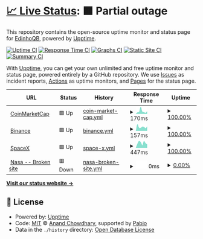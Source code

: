 # [📈 Live Status](https://demo.upptime.js.org): <!--live status--> **🟧 Partial outage**

This repository contains the open-source uptime monitor and status page for [EdinhoQB](https://demo.upptime.js.org), powered by [Upptime](https://github.com/upptime/upptime).

[![Uptime CI](https://github.com/EdisonBenavides/Taller2GHA/workflows/Uptime%20CI/badge.svg)](https://github.com/EdisonBenavides/Taller2GHA/actions?query=workflow%3A%22Uptime+CI%22)
[![Response Time CI](https://github.com/EdisonBenavides/Taller2GHA/workflows/Response%20Time%20CI/badge.svg)](https://github.com/EdisonBenavides/Taller2GHA/actions?query=workflow%3A%22Response+Time+CI%22)
[![Graphs CI](https://github.com/EdisonBenavides/Taller2GHA/workflows/Graphs%20CI/badge.svg)](https://github.com/EdisonBenavides/Taller2GHA/actions?query=workflow%3A%22Graphs+CI%22)
[![Static Site CI](https://github.com/EdisonBenavides/Taller2GHA/workflows/Static%20Site%20CI/badge.svg)](https://github.com/EdisonBenavides/Taller2GHA/actions?query=workflow%3A%22Static+Site+CI%22)
[![Summary CI](https://github.com/EdisonBenavides/Taller2GHA/workflows/Summary%20CI/badge.svg)](https://github.com/EdisonBenavides/Taller2GHA/actions?query=workflow%3A%22Summary+CI%22)

With [Upptime](https://upptime.js.org), you can get your own unlimited and free uptime monitor and status page, powered entirely by a GitHub repository. We use [Issues](https://github.com/EdisonBenavides/Taller2GHA/issues) as incident reports, [Actions](https://github.com/EdisonBenavides/Taller2GHA/actions) as uptime monitors, and [Pages](https://demo.upptime.js.org) for the status page.

<!--start: status pages-->
<!-- This summary is generated by Upptime (https://github.com/upptime/upptime) -->
<!-- Do not edit this manually, your changes will be overwritten -->
<!-- prettier-ignore -->
| URL | Status | History | Response Time | Uptime |
| --- | ------ | ------- | ------------- | ------ |
| <img alt="" src="https://icons.duckduckgo.com/ip3/coinmarketcap.com.ico" height="13"> [CoinMarketCap](https://coinmarketcap.com/es/) | 🟩 Up | [coin-market-cap.yml](https://github.com/EdisonBenavides/Taller2GHA/commits/HEAD/history/coin-market-cap.yml) | <details><summary><img alt="Response time graph" src="./graphs/coin-market-cap/response-time-week.png" height="20"> 170ms</summary><br><a href="https://demo.upptime.js.org/history/coin-market-cap"><img alt="Response time 195" src="https://img.shields.io/endpoint?url=https%3A%2F%2Fraw.githubusercontent.com%2FEdisonBenavides%2FTaller2GHA%2FHEAD%2Fapi%2Fcoin-market-cap%2Fresponse-time.json"></a><br><a href="https://demo.upptime.js.org/history/coin-market-cap"><img alt="24-hour response time 167" src="https://img.shields.io/endpoint?url=https%3A%2F%2Fraw.githubusercontent.com%2FEdisonBenavides%2FTaller2GHA%2FHEAD%2Fapi%2Fcoin-market-cap%2Fresponse-time-day.json"></a><br><a href="https://demo.upptime.js.org/history/coin-market-cap"><img alt="7-day response time 170" src="https://img.shields.io/endpoint?url=https%3A%2F%2Fraw.githubusercontent.com%2FEdisonBenavides%2FTaller2GHA%2FHEAD%2Fapi%2Fcoin-market-cap%2Fresponse-time-week.json"></a><br><a href="https://demo.upptime.js.org/history/coin-market-cap"><img alt="30-day response time 195" src="https://img.shields.io/endpoint?url=https%3A%2F%2Fraw.githubusercontent.com%2FEdisonBenavides%2FTaller2GHA%2FHEAD%2Fapi%2Fcoin-market-cap%2Fresponse-time-month.json"></a><br><a href="https://demo.upptime.js.org/history/coin-market-cap"><img alt="1-year response time 195" src="https://img.shields.io/endpoint?url=https%3A%2F%2Fraw.githubusercontent.com%2FEdisonBenavides%2FTaller2GHA%2FHEAD%2Fapi%2Fcoin-market-cap%2Fresponse-time-year.json"></a></details> | <details><summary><a href="https://demo.upptime.js.org/history/coin-market-cap">100.00%</a></summary><a href="https://demo.upptime.js.org/history/coin-market-cap"><img alt="All-time uptime 100.00%" src="https://img.shields.io/endpoint?url=https%3A%2F%2Fraw.githubusercontent.com%2FEdisonBenavides%2FTaller2GHA%2FHEAD%2Fapi%2Fcoin-market-cap%2Fuptime.json"></a><br><a href="https://demo.upptime.js.org/history/coin-market-cap"><img alt="24-hour uptime 100.00%" src="https://img.shields.io/endpoint?url=https%3A%2F%2Fraw.githubusercontent.com%2FEdisonBenavides%2FTaller2GHA%2FHEAD%2Fapi%2Fcoin-market-cap%2Fuptime-day.json"></a><br><a href="https://demo.upptime.js.org/history/coin-market-cap"><img alt="7-day uptime 100.00%" src="https://img.shields.io/endpoint?url=https%3A%2F%2Fraw.githubusercontent.com%2FEdisonBenavides%2FTaller2GHA%2FHEAD%2Fapi%2Fcoin-market-cap%2Fuptime-week.json"></a><br><a href="https://demo.upptime.js.org/history/coin-market-cap"><img alt="30-day uptime 100.00%" src="https://img.shields.io/endpoint?url=https%3A%2F%2Fraw.githubusercontent.com%2FEdisonBenavides%2FTaller2GHA%2FHEAD%2Fapi%2Fcoin-market-cap%2Fuptime-month.json"></a><br><a href="https://demo.upptime.js.org/history/coin-market-cap"><img alt="1-year uptime 100.00%" src="https://img.shields.io/endpoint?url=https%3A%2F%2Fraw.githubusercontent.com%2FEdisonBenavides%2FTaller2GHA%2FHEAD%2Fapi%2Fcoin-market-cap%2Fuptime-year.json"></a></details>
| <img alt="" src="https://icons.duckduckgo.com/ip3/www.binance.com.ico" height="13"> [Binance](https://www.binance.com/es) | 🟩 Up | [binance.yml](https://github.com/EdisonBenavides/Taller2GHA/commits/HEAD/history/binance.yml) | <details><summary><img alt="Response time graph" src="./graphs/binance/response-time-week.png" height="20"> 157ms</summary><br><a href="https://demo.upptime.js.org/history/binance"><img alt="Response time 171" src="https://img.shields.io/endpoint?url=https%3A%2F%2Fraw.githubusercontent.com%2FEdisonBenavides%2FTaller2GHA%2FHEAD%2Fapi%2Fbinance%2Fresponse-time.json"></a><br><a href="https://demo.upptime.js.org/history/binance"><img alt="24-hour response time 176" src="https://img.shields.io/endpoint?url=https%3A%2F%2Fraw.githubusercontent.com%2FEdisonBenavides%2FTaller2GHA%2FHEAD%2Fapi%2Fbinance%2Fresponse-time-day.json"></a><br><a href="https://demo.upptime.js.org/history/binance"><img alt="7-day response time 157" src="https://img.shields.io/endpoint?url=https%3A%2F%2Fraw.githubusercontent.com%2FEdisonBenavides%2FTaller2GHA%2FHEAD%2Fapi%2Fbinance%2Fresponse-time-week.json"></a><br><a href="https://demo.upptime.js.org/history/binance"><img alt="30-day response time 171" src="https://img.shields.io/endpoint?url=https%3A%2F%2Fraw.githubusercontent.com%2FEdisonBenavides%2FTaller2GHA%2FHEAD%2Fapi%2Fbinance%2Fresponse-time-month.json"></a><br><a href="https://demo.upptime.js.org/history/binance"><img alt="1-year response time 171" src="https://img.shields.io/endpoint?url=https%3A%2F%2Fraw.githubusercontent.com%2FEdisonBenavides%2FTaller2GHA%2FHEAD%2Fapi%2Fbinance%2Fresponse-time-year.json"></a></details> | <details><summary><a href="https://demo.upptime.js.org/history/binance">100.00%</a></summary><a href="https://demo.upptime.js.org/history/binance"><img alt="All-time uptime 100.00%" src="https://img.shields.io/endpoint?url=https%3A%2F%2Fraw.githubusercontent.com%2FEdisonBenavides%2FTaller2GHA%2FHEAD%2Fapi%2Fbinance%2Fuptime.json"></a><br><a href="https://demo.upptime.js.org/history/binance"><img alt="24-hour uptime 100.00%" src="https://img.shields.io/endpoint?url=https%3A%2F%2Fraw.githubusercontent.com%2FEdisonBenavides%2FTaller2GHA%2FHEAD%2Fapi%2Fbinance%2Fuptime-day.json"></a><br><a href="https://demo.upptime.js.org/history/binance"><img alt="7-day uptime 100.00%" src="https://img.shields.io/endpoint?url=https%3A%2F%2Fraw.githubusercontent.com%2FEdisonBenavides%2FTaller2GHA%2FHEAD%2Fapi%2Fbinance%2Fuptime-week.json"></a><br><a href="https://demo.upptime.js.org/history/binance"><img alt="30-day uptime 100.00%" src="https://img.shields.io/endpoint?url=https%3A%2F%2Fraw.githubusercontent.com%2FEdisonBenavides%2FTaller2GHA%2FHEAD%2Fapi%2Fbinance%2Fuptime-month.json"></a><br><a href="https://demo.upptime.js.org/history/binance"><img alt="1-year uptime 100.00%" src="https://img.shields.io/endpoint?url=https%3A%2F%2Fraw.githubusercontent.com%2FEdisonBenavides%2FTaller2GHA%2FHEAD%2Fapi%2Fbinance%2Fuptime-year.json"></a></details>
| <img alt="" src="https://icons.duckduckgo.com/ip3/www.spacex.com.ico" height="13"> [SpaceX](https://www.spacex.com/) | 🟩 Up | [space-x.yml](https://github.com/EdisonBenavides/Taller2GHA/commits/HEAD/history/space-x.yml) | <details><summary><img alt="Response time graph" src="./graphs/space-x/response-time-week.png" height="20"> 447ms</summary><br><a href="https://demo.upptime.js.org/history/space-x"><img alt="Response time 409" src="https://img.shields.io/endpoint?url=https%3A%2F%2Fraw.githubusercontent.com%2FEdisonBenavides%2FTaller2GHA%2FHEAD%2Fapi%2Fspace-x%2Fresponse-time.json"></a><br><a href="https://demo.upptime.js.org/history/space-x"><img alt="24-hour response time 318" src="https://img.shields.io/endpoint?url=https%3A%2F%2Fraw.githubusercontent.com%2FEdisonBenavides%2FTaller2GHA%2FHEAD%2Fapi%2Fspace-x%2Fresponse-time-day.json"></a><br><a href="https://demo.upptime.js.org/history/space-x"><img alt="7-day response time 447" src="https://img.shields.io/endpoint?url=https%3A%2F%2Fraw.githubusercontent.com%2FEdisonBenavides%2FTaller2GHA%2FHEAD%2Fapi%2Fspace-x%2Fresponse-time-week.json"></a><br><a href="https://demo.upptime.js.org/history/space-x"><img alt="30-day response time 409" src="https://img.shields.io/endpoint?url=https%3A%2F%2Fraw.githubusercontent.com%2FEdisonBenavides%2FTaller2GHA%2FHEAD%2Fapi%2Fspace-x%2Fresponse-time-month.json"></a><br><a href="https://demo.upptime.js.org/history/space-x"><img alt="1-year response time 409" src="https://img.shields.io/endpoint?url=https%3A%2F%2Fraw.githubusercontent.com%2FEdisonBenavides%2FTaller2GHA%2FHEAD%2Fapi%2Fspace-x%2Fresponse-time-year.json"></a></details> | <details><summary><a href="https://demo.upptime.js.org/history/space-x">100.00%</a></summary><a href="https://demo.upptime.js.org/history/space-x"><img alt="All-time uptime 99.97%" src="https://img.shields.io/endpoint?url=https%3A%2F%2Fraw.githubusercontent.com%2FEdisonBenavides%2FTaller2GHA%2FHEAD%2Fapi%2Fspace-x%2Fuptime.json"></a><br><a href="https://demo.upptime.js.org/history/space-x"><img alt="24-hour uptime 100.00%" src="https://img.shields.io/endpoint?url=https%3A%2F%2Fraw.githubusercontent.com%2FEdisonBenavides%2FTaller2GHA%2FHEAD%2Fapi%2Fspace-x%2Fuptime-day.json"></a><br><a href="https://demo.upptime.js.org/history/space-x"><img alt="7-day uptime 100.00%" src="https://img.shields.io/endpoint?url=https%3A%2F%2Fraw.githubusercontent.com%2FEdisonBenavides%2FTaller2GHA%2FHEAD%2Fapi%2Fspace-x%2Fuptime-week.json"></a><br><a href="https://demo.upptime.js.org/history/space-x"><img alt="30-day uptime 99.97%" src="https://img.shields.io/endpoint?url=https%3A%2F%2Fraw.githubusercontent.com%2FEdisonBenavides%2FTaller2GHA%2FHEAD%2Fapi%2Fspace-x%2Fuptime-month.json"></a><br><a href="https://demo.upptime.js.org/history/space-x"><img alt="1-year uptime 99.97%" src="https://img.shields.io/endpoint?url=https%3A%2F%2Fraw.githubusercontent.com%2FEdisonBenavides%2FTaller2GHA%2FHEAD%2Fapi%2Fspace-x%2Fuptime-year.json"></a></details>
| <img alt="" src="https://icons.duckduckgo.com/ip3/www.nasaec.gov.ico" height="13"> [Nasa -- Broken site](https://www.nasaec.gov/) | 🟥 Down | [nasa-broken-site.yml](https://github.com/EdisonBenavides/Taller2GHA/commits/HEAD/history/nasa-broken-site.yml) | <details><summary><img alt="Response time graph" src="./graphs/nasa-broken-site/response-time-week.png" height="20"> 0ms</summary><br><a href="https://demo.upptime.js.org/history/nasa-broken-site"><img alt="Response time 0" src="https://img.shields.io/endpoint?url=https%3A%2F%2Fraw.githubusercontent.com%2FEdisonBenavides%2FTaller2GHA%2FHEAD%2Fapi%2Fnasa-broken-site%2Fresponse-time.json"></a><br><a href="https://demo.upptime.js.org/history/nasa-broken-site"><img alt="24-hour response time 0" src="https://img.shields.io/endpoint?url=https%3A%2F%2Fraw.githubusercontent.com%2FEdisonBenavides%2FTaller2GHA%2FHEAD%2Fapi%2Fnasa-broken-site%2Fresponse-time-day.json"></a><br><a href="https://demo.upptime.js.org/history/nasa-broken-site"><img alt="7-day response time 0" src="https://img.shields.io/endpoint?url=https%3A%2F%2Fraw.githubusercontent.com%2FEdisonBenavides%2FTaller2GHA%2FHEAD%2Fapi%2Fnasa-broken-site%2Fresponse-time-week.json"></a><br><a href="https://demo.upptime.js.org/history/nasa-broken-site"><img alt="30-day response time 0" src="https://img.shields.io/endpoint?url=https%3A%2F%2Fraw.githubusercontent.com%2FEdisonBenavides%2FTaller2GHA%2FHEAD%2Fapi%2Fnasa-broken-site%2Fresponse-time-month.json"></a><br><a href="https://demo.upptime.js.org/history/nasa-broken-site"><img alt="1-year response time 0" src="https://img.shields.io/endpoint?url=https%3A%2F%2Fraw.githubusercontent.com%2FEdisonBenavides%2FTaller2GHA%2FHEAD%2Fapi%2Fnasa-broken-site%2Fresponse-time-year.json"></a></details> | <details><summary><a href="https://demo.upptime.js.org/history/nasa-broken-site">0.00%</a></summary><a href="https://demo.upptime.js.org/history/nasa-broken-site"><img alt="All-time uptime 0.00%" src="https://img.shields.io/endpoint?url=https%3A%2F%2Fraw.githubusercontent.com%2FEdisonBenavides%2FTaller2GHA%2FHEAD%2Fapi%2Fnasa-broken-site%2Fuptime.json"></a><br><a href="https://demo.upptime.js.org/history/nasa-broken-site"><img alt="24-hour uptime 0.00%" src="https://img.shields.io/endpoint?url=https%3A%2F%2Fraw.githubusercontent.com%2FEdisonBenavides%2FTaller2GHA%2FHEAD%2Fapi%2Fnasa-broken-site%2Fuptime-day.json"></a><br><a href="https://demo.upptime.js.org/history/nasa-broken-site"><img alt="7-day uptime 0.00%" src="https://img.shields.io/endpoint?url=https%3A%2F%2Fraw.githubusercontent.com%2FEdisonBenavides%2FTaller2GHA%2FHEAD%2Fapi%2Fnasa-broken-site%2Fuptime-week.json"></a><br><a href="https://demo.upptime.js.org/history/nasa-broken-site"><img alt="30-day uptime 0.00%" src="https://img.shields.io/endpoint?url=https%3A%2F%2Fraw.githubusercontent.com%2FEdisonBenavides%2FTaller2GHA%2FHEAD%2Fapi%2Fnasa-broken-site%2Fuptime-month.json"></a><br><a href="https://demo.upptime.js.org/history/nasa-broken-site"><img alt="1-year uptime 0.00%" src="https://img.shields.io/endpoint?url=https%3A%2F%2Fraw.githubusercontent.com%2FEdisonBenavides%2FTaller2GHA%2FHEAD%2Fapi%2Fnasa-broken-site%2Fuptime-year.json"></a></details>

<!--end: status pages-->

[**Visit our status website →**](https://demo.upptime.js.org)

## 📄 License

- Powered by: [Upptime](https://github.com/upptime/upptime)
- Code: [MIT](./LICENSE) © [Anand Chowdhary](https://anandchowdhary.com), supported by [Pabio](https://pabio.com)
- Data in the `./history` directory: [Open Database License](https://opendatacommons.org/licenses/odbl/1-0/)
